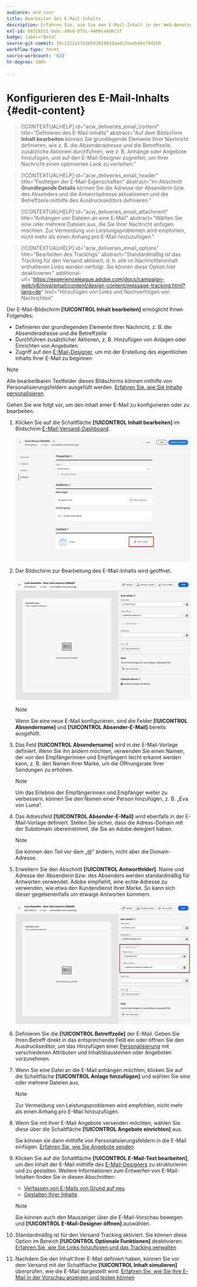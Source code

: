 ```yaml
---
audience: end-user
title: Bearbeiten des E-Mail-Inhalts
description: Erfahren Sie, wie Sie den E-Mail-Inhalt in der Web-Benutzeroberfläche von Campaign bearbeiten können
exl-id: b6316551-bebc-40e0-b75c-4408ce4d6c57
badge: label="Beta"
source-git-commit: 26c1322a17e3659301982daadc7eadb45efdd2b0
workflow-type: tm+mt
source-wordcount: '633'
ht-degree: 100%

---
```


# Konfigurieren des E-Mail-Inhalts {#edit-content}

>[!CONTEXTUALHELP]
>id="acw_deliveries_email_content"
>title="Definieren des E-Mail-Inhalts"
>abstract="Auf dem Bildschirm **Inhalt bearbeiten** können Sie grundlegende Elemente Ihrer Nachricht definieren, wie z. B. die Absenderadresse und die Betreffzeile, zusätzliche Aktionen durchführen, wie z. B. Anhänge oder Angebote hinzufügen, und auf den E-Mail-Designer zugreifen, um Ihrer Nachricht einen optimierten Look zu verleihen."

>[!CONTEXTUALHELP]
>id="acw_deliveries_email_header"
>title="Festlegen der E-Mail-Eigenschaften"
>abstract="Im Abschnitt **Grundlegende Details** können Sie die Adresse der Absenderin bzw. des Absenders und die Antwortadresse aktualisieren und die Betreffzeile mithilfe des Ausdruckseditors definieren."

>[!CONTEXTUALHELP]
>id="acw_deliveries_email_attachment"
>title="Anhängen von Dateien an eine E-Mail"
>abstract="Wählen Sie eine oder mehrere Dateien aus, die Sie Ihrer Nachricht anfügen möchten. Zur Vermeidung von Leistungsproblemen wird empfohlen, nicht mehr als einen Anhang pro E-Mail hinzuzufügen."

>[!CONTEXTUALHELP]
>id="acw_deliveries_email_options"
>title="Bearbeiten des Trackings"
>abstract="Standardmäßig ist das Tracking für den Versand aktiviert, d. h. alle im Nachrichteninhalt enthaltenen Links werden verfolgt. Sie können diese Option hier deaktivieren."
>additional-url="https://experienceleague.adobe.com/docs/campaign-web/v8/msg/email/content/design-content/message-tracking.html?lang=de" text="Hinzufügen von Links und Nachverfolgen von Nachrichten"

Der E-Mail-Bildschirm **[!UICONTROL Inhalt bearbeiten]** ermöglicht Ihnen Folgendes:
* Definieren der grundlegenden Elemente Ihrer Nachricht, z. B. die Absenderadresse und die Betreffzeile
* Durchführen zusätzlicher Aktionen, z. B. Hinzufügen von Anlagen oder Einrichten von Angeboten
* Zugriff auf den [E-Mail-Designer](get-started-email-designer.md#start-authoring), um mit der Erstellung des eigentlichen Inhalts Ihrer E-Mail zu beginnen

>[!NOTE]
>
>Alle bearbeitbaren Textfelder dieses Bildschirms können mithilfe von Personalisierungsfeldern ausgefüllt werden. [Erfahren Sie, wie Sie Inhalte personalisieren](../personalization/personalize.md)

Gehen Sie wie folgt vor, um den Inhalt einer E-Mail zu konfigurieren oder zu bearbeiten.

1. Klicken Sie auf die Schaltfläche **[!UICONTROL Inhalt bearbeiten]** im Bildschirm [E-Mail-Versand-Dashboard](../email/create-email.md).

   ![](assets/email-edit-content-button.png)

1. Der Bildschirm zur Bearbeitung des E-Mail-Inhalts wird geöffnet.

   ![](assets/email-edit-content-dashboard.png)

   >[!NOTE]
   >
   >Wenn Sie eine neue E-Mail konfigurieren, sind die Felder **[!UICONTROL Absendername]** und **[!UICONTROL Absender-E-Mail]** bereits ausgefüllt.

1. Das Feld **[!UICONTROL Absendername]** wird in der E-Mail-Vorlage definiert. Wenn Sie ihn ändern möchten, verwenden Sie einen Namen, der von den Empfängerinnen und Empfängern leicht erkannt werden kann, z. B. den Namen Ihrer Marke, um die Öffnungsrate Ihrer Sendungen zu erhöhen.

   >[!NOTE]
   >
   >Um das Erlebnis der Empfängerinnen und Empfänger weiter zu verbessern, können Sie den Namen einer Person hinzufügen, z. B. „Eva von Luma“.

1. Das Adressfeld **[!UICONTROL Absender-E-Mail]** wird ebenfalls in der E-Mail-Vorlage definiert. Stellen Sie sicher, dass die Adress-Domain mit der Subdomain übereinstimmt, die Sie an Adobe delegiert haben.

   >[!NOTE]
   >
   >Sie können den Teil vor dem „@“ ändern, nicht aber die Domain-Adresse.

1. Erweitern Sie den Abschnitt **[!UICONTROL Antwortfelder]**. Name und Adresse der Absenderin bzw. des Absenders werden standardmäßig für Antworten verwendet. Adobe empfiehlt, eine echte Adresse zu verwenden, wie etwa den Kundendienst Ihrer Marke. So kann sich dieser gegebenenfalls um etwaige Antworten kümmern.

   ![](assets/email-edit-content-reply-to.png)

1. Definieren Sie die **[!UICONTROL Betreffzeile]** der E-Mail. Geben Sie Ihren Betreff direkt in das entsprechende Feld ein oder öffnen Sie den Ausdruckseditor, um das Hinzufügen einer [Personalisierung](../personalization/personalize.md) mit verschiedenen Attributen und Inhaltsbausteinen oder Angeboten vorzunehmen.

1. Wenn Sie eine Datei an die E-Mail anhängen möchten, klicken Sie auf die Schaltfläche **[!UICONTROL Anlage hinzufügen]** und wählen Sie eine oder mehrere Dateien aus.

   >[!NOTE]
   >
   >    Zur Vermeidung von Leistungsproblemen wird empfohlen, nicht mehr als einen Anhang pro E-Mail hinzuzufügen.

   <!--limitation on size + number of files?-->

1. Wenn Sie mit Ihrer E-Mail Angebote versenden möchten, wählen Sie diese über die Schaltfläche **[!UICONTROL Angebote einrichten]** aus.

   Sie können sie dann mithilfe von Personalisierungsfeldern in die E-Mail einfügen. [Erfahren Sie, wie Sie Angebote senden](offers.md)

1. Klicken Sie auf die Schaltfläche **[!UICONTROL E-Mail-Text bearbeiten]**, um den Inhalt der E-Mail mithilfe des [E-Mail-Designers](#start-authoring) zu strukturieren und zu gestalten. Weitere Informationen zum Entwerfen von E-Mail-Inhalten finden Sie in diesen Abschnitten:

   * [Verfassen von E-Mails von Grund auf neu](create-email-content.md)
   * [Gestalten Ihrer Inhalte](get-started-email-style.md)

   >[!NOTE]
   >
   >Sie können auch den Mauszeiger über die E-Mail-Vorschau bewegen und **[!UICONTROL E-Mail-Designer öffnen]** auswählen.

1. Standardmäßig ist für den Versand Tracking aktiviert. Sie können diese Option im Bereich **[!UICONTROL Optionale Funktionen]** deaktivieren. [Erfahren Sie, wie Sie Links hinzufügen und das Tracking verwalten](message-tracking.md)

1. Nachdem Sie den Inhalt Ihrer E-Mail definiert haben, können Sie vor dem Versand mit der Schaltfläche **[!UICONTROL Inhalt simulieren]** überprüfen, wie die E-Mail dargestellt wird. [Erfahren Sie, wie Sie Ihre E-Mail in der Vorschau anzeigen und testen können](../preview-test/preview-test.md)


